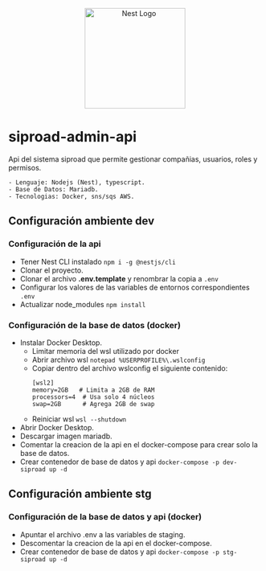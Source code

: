 <p align="center">
  <a href="http://nestjs.com/" target="blank"><img src="https://nestjs.com/img/logo-small.svg" width="200" alt="Nest Logo" /></a>
</p>

# siproad-admin-api
Api del sistema siproad que permite gestionar compañias, usuarios, roles y permisos.

```
- Lenguaje: Nodejs (Nest), typescript.
- Base de Datos: Mariadb.
- Tecnologias: Docker, sns/sqs AWS.
```

## Configuración ambiente dev

### Configuración de la api
* Tener Nest CLI instalado ```npm i -g @nestjs/cli```
* Clonar el proyecto.
* Clonar el archivo __.env.template__ y renombrar la copia a ```.env```
* Configurar los valores de las variables de entornos correspondientes ```.env```
* Actualizar node_modules ```npm install```

### Configuración de la base de datos (docker)
* Instalar Docker Desktop.
  * Limitar memoria del wsl utilizado por docker
  * Abrir archivo wsl ```notepad %USERPROFILE%\.wslconfig```
  * Copiar dentro del archivo wslconfig el siguiente contenido:
    ```
    [wsl2]
    memory=2GB   # Limita a 2GB de RAM
    processors=4  # Usa solo 4 núcleos
    swap=2GB      # Agrega 2GB de swap
    ```
  * Reiniciar wsl ```wsl --shutdown```
* Abrir Docker Desktop.
* Descargar imagen mariadb.
* Comentar la creacion de la api en el docker-compose para crear solo la base de datos.
* Crear contenedor de base de datos y api ```docker-compose -p dev-siproad up -d```

## Configuración ambiente stg

### Configuración de la base de datos y api (docker)
* Apuntar el archivo .env a las variables de staging.
* Descomentar la creacion de la api en el docker-compose.
* Crear contenedor de base de datos y api ```docker-compose -p stg-siproad up -d```